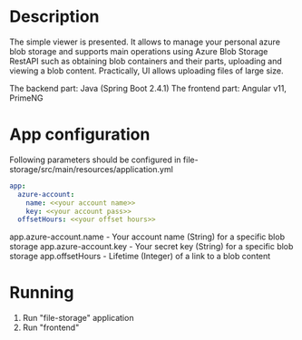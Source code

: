 # Description

The simple viewer is presented. It allows to manage your personal azure blob storage and supports main operations using Azure Blob Storage RestAPI
such as obtaining blob containers and their parts, uploading and viewing a blob content. Practically, UI allows uploading files of large size.

The backend part: Java (Spring Boot 2.4.1)
The frontend part: Angular v11, PrimeNG

# App configuration

Following parameters should be configured in file-storage/src/main/resources/application.yml

``` yml
app:
  azure-account:
    name: <<your account name>>
    key: <<your account pass>>
  offsetHours: <<your offset hours>>
```
app.azure-account.name - Your account name (String) for a specific blob storage
app.azure-account.key - Your secret key (String) for a specific blob storage
app.offsetHours - Lifetime (Integer) of a link to a blob content

# Running

1. Run "file-storage" application
2. Run "frontend"
